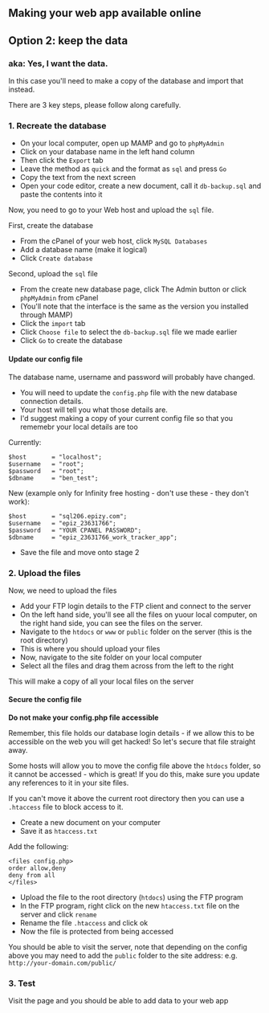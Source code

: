## Making your web app available online 

## Option 2: keep the data

### aka: Yes, I want the data.

In this case you'll need to make a copy of the database and import that instead.

There are 3 key steps, please follow along carefully.

### 1. Recreate the database

-   On your local computer, open up MAMP and go to `phpMyAdmin`
-   Click on your database name in the left hand column
-   Then click the `Export` tab
-   Leave the method as `quick` and the format as `sql` and press `Go`
-   Copy the text from the next screen 
-   Open your code editor, create a new document, call it `db-backup.sql` and paste the contents into it

Now, you need to go to your Web host and upload the `sql` file. 

First, create the database
-   From the cPanel of your web host, click `MySQL Databases`
-   Add a database name (make it logical) 
-   Click `Create database `

Second, upload the `sql` file
-   From the create new database page, click The Admin button or click `phpMyAdmin` from cPanel
-   (You'll note that the interface is the same as the version you installed through MAMP)
-   Click the `import` tab
-   Click `Choose file` to select the `db-backup.sql` file we made earlier
-   Click `Go` to create the database

#### Update our config file
The database name, username and password will probably have changed. 
-   You will need to update the `config.php` file with the new database connection details. 
-   Your host will tell you what those details are. 
-   I'd suggest making a copy of your current config file so that you rememebr your local details are too 

Currently:

```
$host       = "localhost";
$username   = "root";
$password   = "root";
$dbname     = "ben_test";

```

New (example only for Infinity free hosting - don't use these - they don't work):

```
$host       = "sql206.epizy.com";
$username   = "epiz_23631766";
$password   = "YOUR CPANEL PASSWORD";
$dbname     = "epiz_23631766_work_tracker_app";

```
-   Save the file and move onto stage 2

### 2. Upload the files
Now, we need to upload the files

-   Add your FTP login details to the FTP client and connect to the server
-   On the left hand side, you'll see all the files on yuour local computer, on the right hand side, you can see the files on the server. 
-   Navigate to the `htdocs` or `www` or `public` folder on the server (this is the root directory)
-   This is where you should upload your files
-   Now, navigate to the site folder on your local computer 
-   Select all the files and drag them across from the left to the right 

This will make a copy of all your local files on the server

#### Secure the config file 

**Do not make your config.php file accessible**

Remember, this file holds our database login details - if we allow this to be accessible on the web you will get hacked! So let's secure that file straight away.

Some hosts will allow you to move the config file above the `htdocs` folder, so it cannot be accessed - which is great! If you do this, make sure you update any references to it in your site files. 

If you can't move it above the current root directory then you can use a `.htaccess` file to block access to it.

-   Create a new document on your computer
-   Save it as `htaccess.txt`

Add the following:
```
<files config.php>
order allow,deny
deny from all
</files>
```

-   Upload the file to the root directory (`htdocs`) using the FTP program
-   In the FTP program, right click on the new `htaccess.txt` file on the server and click `rename`
-   Rename the file `.htaccess` and click ok
-   Now the file is protected from being accessed

You should be able to visit the server, note that depending on the config above you may need to add the `public` folder to the site address: e.g. `http://your-domain.com/public/`


### 3. Test 

Visit the page and you should be able to add data to your web app